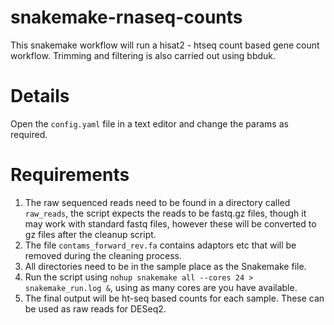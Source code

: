 # snakemake-rnaseq-counts  
This snakemake workflow will run a hisat2 - htseq count based gene count
workflow. Trimming and filtering is also carried out using bbduk.  

# Details  
Open the `config.yaml` file in a text editor and change the params as required.  

# Requirements   
1.  The raw sequenced reads need to be found in a directory called `raw_reads`, the
script expects the reads to be fastq.gz files, though it may work with standard
fastq files, however these will be converted to gz files after the cleanup
script.  
2.  The file `contams_forward_rev.fa` contains adaptors etc that will be
removed during the cleaning process. 
3.  All directories need to be in the sample place as the Snakemake file.  
4.  Run the script using `nohup snakemake all --cores 24 > snakemake_run.log
    &`, using as many cores are you have available.  
5.  The final output will be ht-seq based counts for each sample. These can be
    used as raw reads for DESeq2.
